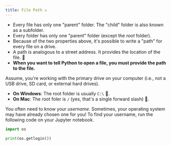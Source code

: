 ```yaml
---
title: File Path ⚓️
---
```


- Every file has only one "parent" folder. The "child" folder is also known as a subfolder.
- Every folder has only one "parent" folder (except the _root_ folder).
- Because of the two properties above, it's possible to write a "path" for every file on a drive.
- A path is analogous to a street address. It provides the location of the file. 🏡
- **When you want to tell Python to open a file, you must provide the path to the file.**

Assume, you're working with the primary drive on your computer (i.e., not a USB drive, SD card, or external hard drives).

- **On Windows**: The root folder is usually `C:\` 💾.
- **On Mac**: The root foler is `/` (yes, that's a single forward slash) 🧰.

You often need to know your _username_. Sometimes, your operating system may have already chosen one for you! To find your username, run the following code on your Jupyter notebook.

```python
import os

print(os.getlogin())
```
